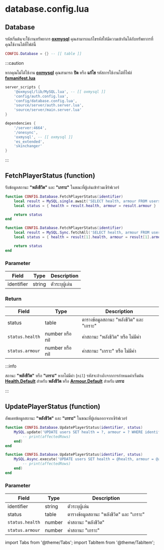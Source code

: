 # database.config.lua

## Database

รหัสเริ่มต้นจะใช้งานทรัพยากร **[oxmysql](https://github.com/overextended/oxmysql)** คุณสามารถแก้ไขรหัสให้มีความเข้ากันได้กับทรัพยากรที่คุณใช้งานได้ที่ไฟล์นี้

```lua title="บรรทัดที่ 11"
CONFIG.Database = {} -- [[ table ]]
```

:::caution

หากคุณไม่ได้ใช้งาน **[oxmysql](https://github.com/overextended/oxmysql)** คุณสามารถ **ปิด** หรือ **แก้ไข** รหัสการใช้งานได้ที่ไฟล์ **[fxmanifest.lua](https://docs.fivem.net/docs/scripting-reference/resource-manifest/resource-manifest/)**<br/>

<Tabs>
<TabItem value="server_scripts" label="server_scripts">

```lua
server_scripts {
    '@oxmysql/lib/MySQL.lua', -- [[ oxmysql ]]
    'config/auth.config.lua',
    'config/database.config.lua',
    'source/server/auth.server.lua',
    'source/server/main.server.lua'
}
```

</TabItem>
<TabItem value="dependencies" label="dependencies">

```lua
dependencies {
    '/server:4664',
    '/onesync',
    'oxmysql', -- [[ oxmysql ]]
    'es_extended',
    'skinchanger'
}
```

</TabItem>
</Tabs>

:::

## FetchPlayerStatus (function)

รับข้อมูลสถานะ **"พลังชีวิต"** และ **"เกราะ"** ในขณะที่ผู้เล่นเข้าร่วมเซิร์ฟเวอร์

<Tabs>
<TabItem value="oxmysql" label="oxmysql">

```lua title="บรรทัดที่ 18"
function CONFIG.Database.FetchPlayerStatus(identifier)
    local result = MySQL.single.await('SELECT health, armour FROM users WHERE identifier = ?', { identifier })
    local status = { health = result.health, armour = result.armour }

    return status
end
```

</TabItem>
<TabItem value="mysql-async" label="mysql-async">

```lua title="บรรทัดที่ 18"
function CONFIG.Database.FetchPlayerStatus(identifier)
    local result = MySQL.Sync.fetchAll('SELECT health, armour FROM users WHERE identifier = @identifier LIMIT 1', { ['@identifier'] = identifier })
    local status = { health = result[1].health, armour = result[1].armour }

    return status
end
```

</TabItem>
</Tabs>

### Parameter

| Field                        | Type               | Description                                                
|------------------------------|--------------------|--------------------------------------------------
| identifier                   | string             | ตัวระบุผู้เล่น

### Return

| Field                        | Type               | Description                                                
|------------------------------|--------------------|--------------------------------------------------
| status                       | table              | ตารางข้อมูลสถานะ "พลังชีวิต" และ "เกราะ"
| `status.health`              | number หรือ nil     | ค่าสถานะ "พลังชีวิต" หรือ ไม่มีค่า
| `status.armour`              | number หรือ nil     | ค่าสถานะ "เกราะ" หรือ ไม่มีค่า

:::info

สถานะ **"พลังชีวิต"** หรือ **"เกราะ"** หากไม่มีค่า (`nil`) รหัสจะอ้างอิงจากการกำหนดค่าเริ่มต้น **[Health.Default](./client#healthdefault)** สำหรับ **พลังชีวิต** หรือ **[Armour.Default](./client#armourdefault)** สำหรับ **เกราะ**

:::

## UpdatePlayerStatus (function)

อัพเดทข้อมูลสถานะ **"พลังชีวิต"** และ **"เกราะ"** ในขณะที่ผู้เล่นออกจากเซิร์ฟเวอร์

<Tabs>
<TabItem value="oxmysql" label="oxmysql">

```lua title="บรรทัดที่ 31"
function CONFIG.Database.UpdatePlayerStatus(identifier, status)
    MySQL.update('UPDATE users SET health = ?, armour = ? WHERE identifier = ?', { status.health, status.armour, identifier }, function(affectedRows)
        -- print(affectedRows)
    end)
end
```

</TabItem>
<TabItem value="mysql-async" label="mysql-async">

```lua title="บรรทัดที่ 31"
function CONFIG.Database.UpdatePlayerStatus(identifier, status)
    MySQL.Async.execute('UPDATE users SET health = @health, armour = @armour WHERE identifier = @identifier', { ['@health'] = status.health, ['@armour'] = status.armour, ['@identifier'] = identifier }, function(affectedRows)
        -- print(affectedRows)
    end)
end
```

</TabItem>
</Tabs>

### Parameter

| Field                        | Type               | Description                                                
|------------------------------|--------------------|--------------------------------------------------
| identifier                   | string             | ตัวระบุผู้เล่น
| status                       | table              | ตารางข้อมูลสถานะ "พลังชีวิต" และ "เกราะ"
| `status.health`              | number             | ค่าสถานะ "พลังชีวิต"
| `status.armour`              | number             | ค่าสถานะ "เกราะ"

import Tabs from '@theme/Tabs';
import TabItem from '@theme/TabItem';

